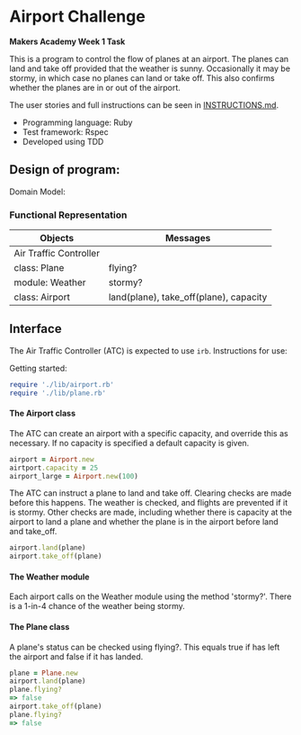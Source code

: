 Airport Challenge
=================

**Makers Academy Week 1 Task**

This is a program to control the flow of planes at an airport. The planes can land and take off provided that the weather is sunny. Occasionally it may be stormy, in which case no planes can land or take off. This also confirms whether the planes are in or out of the airport.

The user stories and full instructions can be seen in [INSTRUCTIONS.md](INSTRUCTIONS.md).

* Programming language: Ruby
* Test framework: Rspec
* Developed using TDD

## Design of program:

Domain Model:

### Functional Representation

Objects  | Messages
------------- | -------------
Air Traffic Controller  |
class: Plane  | flying?
module: Weather | stormy?
class: Airport | land(plane), take_off(plane), capacity

## Interface
The Air Traffic Controller (ATC) is expected to use `irb`. Instructions for use:

Getting started:
```ruby
require './lib/airport.rb'
require './lib/plane.rb'
```

#### The Airport class
The ATC can create an airport with a specific capacity, and override this as necessary. If no capacity is specified a default capacity is given.
```ruby
airport = Airport.new
airtport.capacity = 25
airport_large = Airport.new(100)
```

The ATC can instruct a plane to land and take off. Clearing checks are made before this happens. The weather is checked, and flights are prevented if it is stormy. Other checks are made, including whether there is capacity at the airport to land a plane and whether the plane is in the airport before land and take_off.
```ruby
airport.land(plane)
airport.take_off(plane)
```

#### The Weather module
Each airport calls on the Weather module using the method 'stormy?'. There is a 1-in-4 chance of the weather being stormy.

#### The Plane class
A plane's status can be checked using flying?. This equals true if has left the airport and false if it has landed.
```ruby
plane = Plane.new
airport.land(plane)
plane.flying?
=> false
airport.take_off(plane)
plane.flying?
=> false
```
